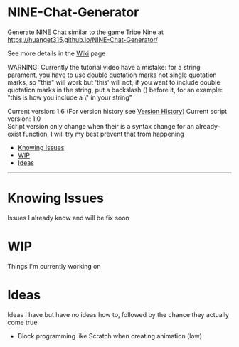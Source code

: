# NINE-Chat-Generator
Generate NINE Chat similar to the game Tribe Nine at https://huanget315.github.io/NINE-Chat-Generator/

See more details in the [Wiki](https://github.com/huangET315/NINE-Chat-Generator/wiki) page

WARNING: Currently the tutorial video have a mistake: for a string parament, you have to use double quotation marks not single quotation marks, so "this" will work but 'this' will not, if you want to include double quotation marks in the string, put a backslash (\) before it, for an example: "this is how you include a \\" in your string"

Current version: 1.6 (For version history see [Version History](https://github.com/huangET315/NINE-Chat-Generator/wiki/Version_History))
Current script version: 1.0  
Script version only change when their is a syntax change for an already-exist function, I will try my best prevent that from happening

- [Knowing Issues](#Knowing-Issues)
- [WIP](#WIP)
- [Ideas](#Ideas)

----

# Knowing Issues
Issues I already know and will be fix soon
  
# WIP
Things I'm currently working on
  
# Ideas
Ideas I have but have no ideas how to, followed by the chance they actually come true
- Block programming like Scratch when creating animation (low)
